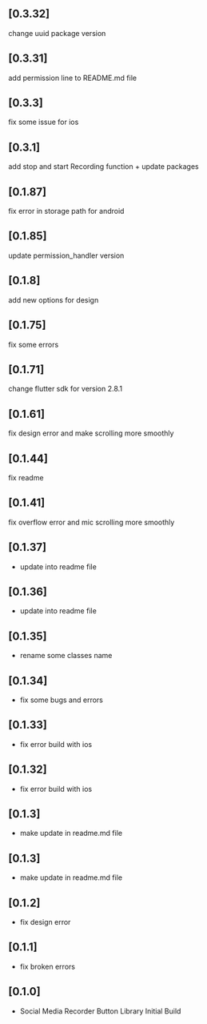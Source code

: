 ## [0.3.32] 
change uuid package version
## [0.3.31] 
add permission line to README.md file
## [0.3.3] 
fix some issue for ios
## [0.3.1] 
add stop and start Recording function + update packages 
## [0.1.87] 
fix error in storage path for android

## [0.1.85] 
update permission_handler version

## [0.1.8] 
add new options for design
## [0.1.75] 
fix some errors
## [0.1.71] 
change flutter sdk for version 2.8.1
## [0.1.61] 
fix design error and make scrolling more smoothly
## [0.1.44] 
fix readme 
## [0.1.41] 
fix overflow error and mic scrolling more smoothly
## [0.1.37] 

* update into readme file
## [0.1.36] 

* update into readme file

## [0.1.35] 

* rename some classes name
## [0.1.34] 

* fix some bugs and errors
## [0.1.33] 

* fix error build with ios 
## [0.1.32] 

* fix error build with ios 
## [0.1.3] 

* make update in readme.md file 
## [0.1.3] 

* make update in readme.md file 
## [0.1.2] 

* fix design error
## [0.1.1] 

* fix broken errors  
## [0.1.0] 

* Social Media Recorder Button Library Initial Build 